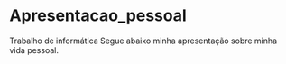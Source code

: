 # Apresentacao_pessoal
Trabalho de informática
Segue abaixo minha apresentação sobre minha vida pessoal.
